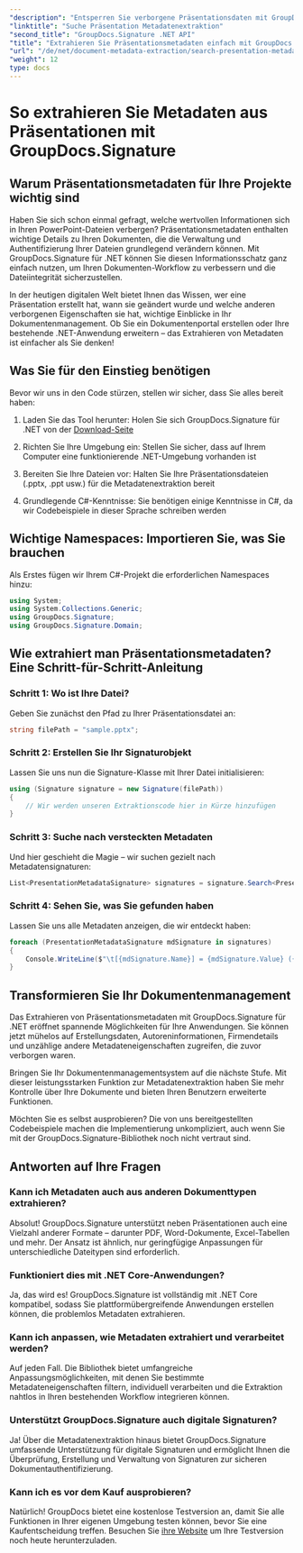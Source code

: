 ```yaml
---
"description": "Entsperren Sie verborgene Präsentationsdaten mit GroupDocs.Signature für .NET. Erfahren Sie, wie Sie Metadaten extrahieren und nutzen, um Ihr Dokumentenmanagementsystem zu optimieren."
"linktitle": "Suche Präsentation Metadatenextraktion"
"second_title": "GroupDocs.Signature .NET API"
"title": "Extrahieren Sie Präsentationsmetadaten einfach mit GroupDocs.Signature"
"url": "/de/net/document-metadata-extraction/search-presentation-metadata-extraction/"
"weight": 12
type: docs
---
```

# So extrahieren Sie Metadaten aus Präsentationen mit GroupDocs.Signature

## Warum Präsentationsmetadaten für Ihre Projekte wichtig sind

Haben Sie sich schon einmal gefragt, welche wertvollen Informationen sich in Ihren PowerPoint-Dateien verbergen? Präsentationsmetadaten enthalten wichtige Details zu Ihren Dokumenten, die die Verwaltung und Authentifizierung Ihrer Dateien grundlegend verändern können. Mit GroupDocs.Signature für .NET können Sie diesen Informationsschatz ganz einfach nutzen, um Ihren Dokumenten-Workflow zu verbessern und die Dateiintegrität sicherzustellen.

In der heutigen digitalen Welt bietet Ihnen das Wissen, wer eine Präsentation erstellt hat, wann sie geändert wurde und welche anderen verborgenen Eigenschaften sie hat, wichtige Einblicke in Ihr Dokumentenmanagement. Ob Sie ein Dokumentenportal erstellen oder Ihre bestehende .NET-Anwendung erweitern – das Extrahieren von Metadaten ist einfacher als Sie denken!

## Was Sie für den Einstieg benötigen

Bevor wir uns in den Code stürzen, stellen wir sicher, dass Sie alles bereit haben:

1. Laden Sie das Tool herunter: Holen Sie sich GroupDocs.Signature für .NET von der [Download-Seite](https://releases.groupdocs.com/signature/net/)
   
2. Richten Sie Ihre Umgebung ein: Stellen Sie sicher, dass auf Ihrem Computer eine funktionierende .NET-Umgebung vorhanden ist
   
3. Bereiten Sie Ihre Dateien vor: Halten Sie Ihre Präsentationsdateien (.pptx, .ppt usw.) für die Metadatenextraktion bereit
   
4. Grundlegende C#-Kenntnisse: Sie benötigen einige Kenntnisse in C#, da wir Codebeispiele in dieser Sprache schreiben werden

## Wichtige Namespaces: Importieren Sie, was Sie brauchen

Als Erstes fügen wir Ihrem C#-Projekt die erforderlichen Namespaces hinzu:

```csharp
using System;
using System.Collections.Generic;
using GroupDocs.Signature;
using GroupDocs.Signature.Domain;
```

## Wie extrahiert man Präsentationsmetadaten? Eine Schritt-für-Schritt-Anleitung

### Schritt 1: Wo ist Ihre Datei?

Geben Sie zunächst den Pfad zu Ihrer Präsentationsdatei an:

```csharp
string filePath = "sample.pptx";
```

### Schritt 2: Erstellen Sie Ihr Signaturobjekt

Lassen Sie uns nun die Signature-Klasse mit Ihrer Datei initialisieren:

```csharp
using (Signature signature = new Signature(filePath))
{
    // Wir werden unseren Extraktionscode hier in Kürze hinzufügen
}
```

### Schritt 3: Suche nach versteckten Metadaten

Und hier geschieht die Magie – wir suchen gezielt nach Metadatensignaturen:

```csharp
List<PresentationMetadataSignature> signatures = signature.Search<PresentationMetadataSignature>(SignatureType.Metadata);
```

### Schritt 4: Sehen Sie, was Sie gefunden haben

Lassen Sie uns alle Metadaten anzeigen, die wir entdeckt haben:

```csharp
foreach (PresentationMetadataSignature mdSignature in signatures)
{
    Console.WriteLine($"\t[{mdSignature.Name}] = {mdSignature.Value} ({mdSignature.Type})");
}
```

## Transformieren Sie Ihr Dokumentenmanagement

Das Extrahieren von Präsentationsmetadaten mit GroupDocs.Signature für .NET eröffnet spannende Möglichkeiten für Ihre Anwendungen. Sie können jetzt mühelos auf Erstellungsdaten, Autoreninformationen, Firmendetails und unzählige andere Metadateneigenschaften zugreifen, die zuvor verborgen waren.

Bringen Sie Ihr Dokumentenmanagementsystem auf die nächste Stufe. Mit dieser leistungsstarken Funktion zur Metadatenextraktion haben Sie mehr Kontrolle über Ihre Dokumente und bieten Ihren Benutzern erweiterte Funktionen.

Möchten Sie es selbst ausprobieren? Die von uns bereitgestellten Codebeispiele machen die Implementierung unkompliziert, auch wenn Sie mit der GroupDocs.Signature-Bibliothek noch nicht vertraut sind.

## Antworten auf Ihre Fragen

### Kann ich Metadaten auch aus anderen Dokumenttypen extrahieren?

Absolut! GroupDocs.Signature unterstützt neben Präsentationen auch eine Vielzahl anderer Formate – darunter PDF, Word-Dokumente, Excel-Tabellen und mehr. Der Ansatz ist ähnlich, nur geringfügige Anpassungen für unterschiedliche Dateitypen sind erforderlich.

### Funktioniert dies mit .NET Core-Anwendungen?

Ja, das wird es! GroupDocs.Signature ist vollständig mit .NET Core kompatibel, sodass Sie plattformübergreifende Anwendungen erstellen können, die problemlos Metadaten extrahieren.

### Kann ich anpassen, wie Metadaten extrahiert und verarbeitet werden?

Auf jeden Fall. Die Bibliothek bietet umfangreiche Anpassungsmöglichkeiten, mit denen Sie bestimmte Metadateneigenschaften filtern, individuell verarbeiten und die Extraktion nahtlos in Ihren bestehenden Workflow integrieren können.

### Unterstützt GroupDocs.Signature auch digitale Signaturen?

Ja! Über die Metadatenextraktion hinaus bietet GroupDocs.Signature umfassende Unterstützung für digitale Signaturen und ermöglicht Ihnen die Überprüfung, Erstellung und Verwaltung von Signaturen zur sicheren Dokumentauthentifizierung.

### Kann ich es vor dem Kauf ausprobieren?

Natürlich! GroupDocs bietet eine kostenlose Testversion an, damit Sie alle Funktionen in Ihrer eigenen Umgebung testen können, bevor Sie eine Kaufentscheidung treffen. Besuchen Sie [ihre Website](https://releases.groupdocs.com/) um Ihre Testversion noch heute herunterzuladen.